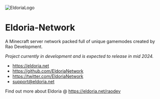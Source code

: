 
![EldoriaLogo](https://github.com/RaoDevelopment/Eldoria-Network/assets/50781793/e775850c-6ebc-4f58-9395-116eb23da97a)

# Eldoria-Network
A Minecraft server network packed full of unique gamemodes created by Rao Development.

*Project currently in development and is expected to release in mid 2024.*

- https://eldoria.net
- https://github.com/EldoriaNetwork
- https://twitter.com/EldoriaNetwork
- support@eldoria.net

Find out more about Eldoria @ https://eldoria.net/raodev

